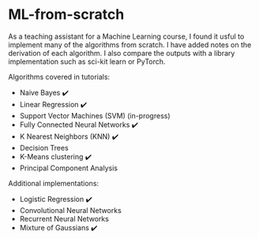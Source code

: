 # ML-from-scratch
As a teaching assistant for a Machine Learning course, I found it usful to implement many of the algorithms from scratch. I have added notes on the derivation of each algorithm. I also compare the outputs with a library implementation such as sci-kit learn or PyTorch.

Algorithms covered in tutorials:
- Naive Bayes :heavy_check_mark:
- Linear Regression :heavy_check_mark:
- Support Vector Machines (SVM) (in-progress)
- Fully Connected Neural Networks :heavy_check_mark:
- K Nearest Neighbors (KNN) :heavy_check_mark:
- Decision Trees
- K-Means clustering :heavy_check_mark:
- Principal Component Analysis

Additional implementations:
- Logistic Regression :heavy_check_mark:
- Convolutional Neural Networks 
- Recurrent Neural Networks
- Mixture of Gaussians :heavy_check_mark:
